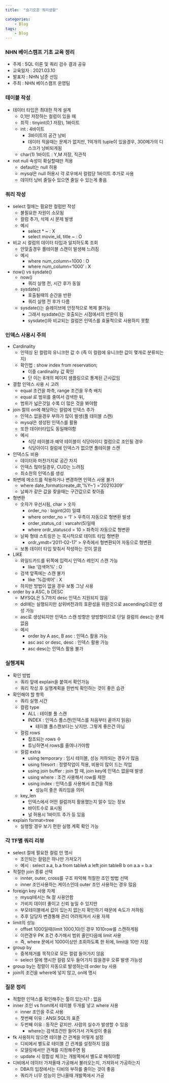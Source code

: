 ```yaml
---
title:  "슬기로운 쿼리생활"

categories:
    - Blog
tags:
    - Blog
---
```

### NHN 베이스캠프 기초 교육 정리
- 주제 : SQL 이론 및 쿼리 검수 결과 공유
- 교육일자 : 2021.03.10
- 발표자 : NHN 남준 선임
- 주최 : NHN 베이스캠프 운영팀

### 테이블 작성
- 데이터 타입은 최대한 작게 설계
    - 0,1만 저장하는 컬럼이 있을 때
    - 최적 : tinyint(0,1 저장),  1바이트
    - int : 4바이트
        - 3바이트의 공간 낭비
        - 데이터 적을때는 문제가 없지만, 1억개의 tuple이 있을경우, 300메가의 디스크가 낭비되게됨
    - char(1) 1바이트 : Y,M 저장, 직관적
- not null 속성이 확실할때만 적용
    - default는 null 허용
    - mysql은 null 허용시 각 로우에서 컬럼당 1바이트 추가로 사용
    - 데이터 낭비 줄일수 있으면 줄일 수 있는게 좋음
    
### 쿼리 작성
- select 절에는 필요한 컬럼만 작성
    - 불필요한 자원이 소모됨
    - 컬럼 추가, 삭제 시 문제 발생
    - 예시
        - select * ~ : X
        - select movie_id, title ~ : O
- 비교 시 컬럼의 데이터 타입과 일치하도록 조회
    - 안맞출경우 풀테이블 스캔이 발생해 느려짐
    - 예시
        - where num_column=1000 : O
        - where num_column=‘1000’ : X
- now() vs sysdate()
    - now()
        - 쿼리 실행 전, 시간 후가 동일
    - sysdate()
        - 호출될때의 순간을 반환
        - 쿼리 실행 전 후가 다름
    - sysdate()는 슬레이브에 안정적으로 복제 불가능
        - 그래서 sysdate()는 호출되는 시점에서의 반환이 됨
        - sysdate()와 비교되는 컬럼은 인덱스를 효율적으로 사용하지 못함
### 인덱스 사용시 주의
- Cardinality
    - 인덱싱 된 컬럼의 유니크한 값 수 (즉 이 컬럼에 유니크한 값이 몇개로 분류되는지)
    - 확인법 : show index from reservation;
        - 이중 cardinality 값 확인
        - 단 이는 8개의 페이지 샘플링으로 통계된 근사값임
- 결합 인덱스 사용 시 고려
    - equal 조건을 좌측, range 조건을 우측 배치
    - equal 로 범위를 줄여서 검색한 뒤,
    - 범위가 넓은것일 수록 더 많은 것을 봐야함
- join 절의 on에 해당하는 컬럼에 인덱스 추가
    - 인덱스 없을경우 부하가 많이 발생(풀 테이블 스캔)
    - mysql은 생성된 인덱스를 활용
    - 또한 데이터타입도 동일해야함
    - 예시
        - 식당 테이블과 예약 테이블이 식당아이디 컬럼으로 조인될 경우
        - 식당아이디 컬럼에 인덱스가 없으면 풀테이블 스캔
- 인덱스도 비용
    - 데이터와 마찬가지로 공간 차지
    - 인덱스 많아질경우, CUD는 느려짐
    - 최소한의 인덱스를 생성
- 좌변에 메소드를 적용하거나 변경하면 인덱스 사용 불가
    - where date_format(create_dt,’%Y~’) =’20210309’
    - 날짜가 같은 값을 찾을때는 구간값으로 찾아줌
- 형변환
    - 숫자가 우선시됨, char > 숫자
        - order_no : bigint(20) 일떄
        - where orrder_no = ‘1’ > 우측이 자동으로 형변환 발생
        - order_status_cd : varcahr(5)일때
        - where ordr_statuscd = 10 > 좌측이 자동으로 형변환
    - 날짜 형태 스트링은 는 묵시적으로 데이트 타입 형변환
        - ordr_ymdt=‘2011-02-17’ > 우측에서 형변환되어 자동으로 형변환
    - 보통 데이터 타입 맞춰서 작성하는 것이 깔끔
- LIKE
    - 와일드카드를 뒤쪽에 입력시 인덱스 레인지 스캔 가능
        - like ‘검색어%’ : O
    - 검색 앞쪽에는 스캔 불가
        - like ‘%검색어’ : X
    - 하지만 방법이 없을 경우 보통 그냥 사용
- order by a ASC, b DESC
    - MYSQL은 5.7까지 desc 인덱스 지원되지 않음
    - ddl에는 실행되지만 상위버전과의 호환성을 위한것으로 ascending으로만 생성 가능
    - asc로 생성되지만 인덱스 스캔 방향은 양방향이므로 단일 컬럼의 desc는 문제없음
    - 예시
        -  order by A asc, B asc : 인덱스 활용 가능
        - asc asc or desc, desc : 인덱스 활용 가능
        - asc desc는 인덱스 활용 불가
### 실행계획
- 확인 방법
    - 쿼리 앞에 explain을 붙여서 확인가능
    - 쿼리 작성 후 실행계획을 한번씩 확인하는 것이 좋은 습관
- 확인해야 할 항목
    - 쿼리 실행 시간
    - 컬럼 type
        - ALL : 테이블 풀 스캔
        - INDEX : 인덱스 풀스캔(인덱스를 처음부터 끝까지 읽음)
            - 테이블 풀스캔보다는 낫지만. 그렇게 좋은건 아님
    - 컬럼 rows
        - 참조되는 rows 수
        - 튜닝하면서 rows를 줄여나가야함
    - 컬럼 extra
        - using temporary : 임시 테이블, 성능 저하되는 경우가 많음
        - using filesort : 정렬작업이 적용, 비용이 많이 드는 작업
        - using join buffer : join 할 때, join key에 인덱스 없을때 발생
        - using where : 조건 사용해서 row를 제한
        - using index : 인덱스를 사용해서 조건을 적용
            - 성능이 좋은 쿼리임을 의미
    - key_len
        - 인덱스에서 어떤 컬럼까지 활용했는지 알수 있는 정보
        - 바이트수로 표시됨
        - 널 허용시 1바이트 추가 등 있음
- explain format=tree
    - 실행할 경우 보기 편한 실행 계획 확인 가능
### 각 TF별 쿼리 리뷰
- select 절에 필요한 컬럼 만 명시
    - 조인되는 컬럼은 하나만 가져오기
    - 예시 : select a.a, b.a from tableA a left join tableB b on a.a = b.a
- 적절한 join 종류 선택
    - innter, outer, cross를 구조 파악해 적절한 조인 방법 선택
    - inner 조인사용하는 케이스인데 outer 조인 사용하는 경우 많음
- foreign key 사용 자제
    - mysql에서는 fk 잘 사용안함
    - 가비지 데이터 줄이고 신뢰 높일 수 있지만
    - 부모테이블에서 값이 있는지 없는지 확인하기 때문에 속도가 저하됨
    - 추후 담당자 변경통해 관리 어려워져서 사용 자제
- limit의 성능
    - offset 1000일때(limit 1000,10)인 경우 1010row를 스캔하게됨
    - 이런경우 PK 조건 추가해서 범위 줄인다음에 limit 사용
    - 즉, where 문에서 1000이상만 조회하도록 한 뒤에, limit을 10만 지정
- group by
    - 중복제거를 목적으로 모든 컬럼 들어가지 않음
    - select 절에 명시한 컬럼 모두 들어가지 않을경우 오류 발생 가능성
- group by는 정렬이 자동으로 발생하는데 order by 사용
- join의 조건을 where에 넣지 않고, on에 명시


### 질문 정리
- 적합한 인덱스를 확인해주는 툴이 있는지? : 없음
- inner 조인 vs from에서 테이블 두개를 넣고 where 사용
    - inner 조인을 주로 사용
    - 첫번째 이유 : ANSI SQL의 표준
    - 두번째 이유 : 동작은 같지만. 사람의 실수가 발생할 수 있음
        - where는 검색조건만 들어가서 가독성이 좋음
- fk 사용하지 않으면 테이블 간 관계을 어떻게 설정
    - 디비에서 별도로 테이블 간 관계를 설정하지 않음
    - 모델링에서만 관계를 지정해주면 됨
    - update 시 정합성 체크는 개발쪽에서 별도로 해줘야함
- 디비에서 데이터 가져올때 가공해서 불러오는지, 가져와서 가공하는지
    - DBA의 입장에서는 디비의 부하를 줄이는 것이 좋음
    - 쿼리가 너무 성능이 안나올때 개발쪽에서 가공


